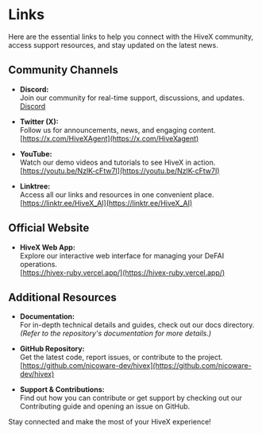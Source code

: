 # Links

Here are the essential links to help you connect with the HiveX community, access support resources, and stay updated on the latest news.

## Community Channels

- **Discord:**  
  Join our community for real-time support, discussions, and updates.  
  [Discord](https://discord.gg/bTRhbRFbzc)

- **Twitter (X):**  
  Follow us for announcements, news, and engaging content.  
  [https://x.com/HiveXAgent](https://x.com/HiveXagent)

- **YouTube:**  
  Watch our demo videos and tutorials to see HiveX in action.  
  [https://youtu.be/NzlK-cFtw7I](https://youtu.be/NzlK-cFtw7I)

- **Linktree:**  
  Access all our links and resources in one convenient place.  
  [https://linktr.ee/HiveX_AI](https://linktr.ee/HiveX_AI)

## Official Website

- **HiveX Web App:**  
  Explore our interactive web interface for managing your DeFAI operations.  
  [https://hivex-ruby.vercel.app/](https://hivex-ruby.vercel.app/)

## Additional Resources

- **Documentation:**  
  For in-depth technical details and guides, check out our docs directory.  
  *(Refer to the repository's documentation for more details.)*

- **GitHub Repository:**  
  Get the latest code, report issues, or contribute to the project.  
  [https://github.com/nicoware-dev/hivex](https://github.com/nicoware-dev/hivex)

- **Support & Contributions:**  
  Find out how you can contribute or get support by checking out our Contributing guide and opening an issue on GitHub.

Stay connected and make the most of your HiveX experience!
